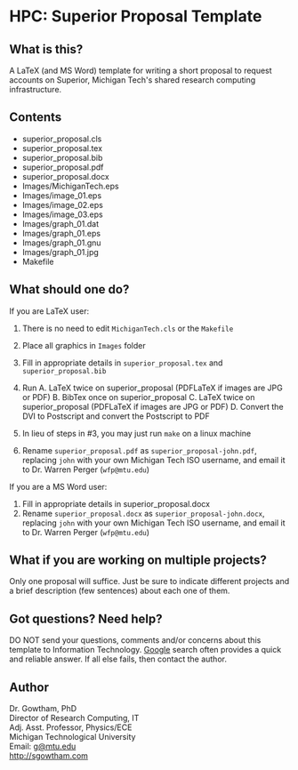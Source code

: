 HPC: Superior Proposal Template
================

What is this?
-------------------

A LaTeX (and MS Word) template for writing a short proposal to request 
accounts on Superior, Michigan Tech's shared research computing infrastructure.

Contents
-------------------

  * superior_proposal.cls
  * superior_proposal.tex
  * superior_proposal.bib
  * superior_proposal.pdf
  * superior_proposal.docx
  * Images/MichiganTech.eps
  * Images/image_01.eps
  * Images/image_02.eps
  * Images/image_03.eps
  * Images/graph_01.dat
  * Images/graph_01.eps
  * Images/graph_01.gnu
  * Images/graph_01.jpg
  * Makefile

What should one do?
-------------------

If you are LaTeX user:

  1. There is no need to edit ```MichiganTech.cls``` or the ```Makefile```

  2. Place all graphics in ```Images``` folder

  3. Fill in appropriate details in ```superior_proposal.tex``` and ```superior_proposal.bib```

  4. Run
     A. LaTeX twice on superior_proposal (PDFLaTeX if images are JPG or PDF)
     B. BibTex once on superior_proposal
     C. LaTeX twice on superior_proposal (PDFLaTeX if images are JPG or PDF)
     D. Convert the DVI to Postscript and convert the Postscript to PDF

  5. In lieu of steps in #3, you may just run ```make``` on a linux machine

  6. Rename ```superior_proposal.pdf``` as ```superior_proposal-john.pdf```,
     replacing ```john``` with your own Michigan Tech ISO username, and email
     it to Dr. Warren Perger (```wfp@mtu.edu```)


If you are a MS Word user:

  1. Fill in appropriate details in superior_proposal.docx
  2. Rename ```superior_proposal.docx``` as ```superior_proposal-john.docx```,
     replacing ```john``` with your own Michigan Tech ISO username, and email
     it to Dr. Warren Perger (```wfp@mtu.edu```)


What if you are working on multiple projects?
-------------------

Only one proposal will suffice. Just be sure to indicate different projects
and a brief description (few sentences) about each one of them.


Got questions? Need help?
-------------------

DO NOT send your questions, comments and/or concerns about this template to 
Information Technology. [Google](http://google.com/) search often provides a 
quick and reliable answer. If all else fails, then contact the author.


Author
-------------------

Dr. Gowtham, PhD         
Director of Research Computing, IT             
Adj. Asst. Professor, Physics/ECE               
Michigan Technological University                 
Email: g@mtu.edu             
http://sgowtham.com
